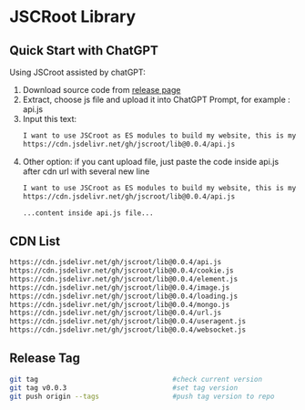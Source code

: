 # JSCRoot Library

## Quick Start with ChatGPT

Using JSCroot assisted by chatGPT:
1. Download source code from [release page](https://github.com/jscroot/lib/releases)
2. Extract, choose js file and upload it into ChatGPT Prompt, for example : api.js
3. Input this text:
   ```txt
   I want to use JSCroot as ES modules to build my website, this is my library file from:
   https://cdn.jsdelivr.net/gh/jscroot/lib@0.0.4/api.js
   ```
4. Other option: if you cant upload file, just paste the code inside api.js after cdn url with several new line
   ```txt
   I want to use JSCroot as ES modules to build my website, this is my library file from:
   https://cdn.jsdelivr.net/gh/jscroot/lib@0.0.4/api.js

   ...content inside api.js file...
   ```

## CDN List
```txt
https://cdn.jsdelivr.net/gh/jscroot/lib@0.0.4/api.js
https://cdn.jsdelivr.net/gh/jscroot/lib@0.0.4/cookie.js
https://cdn.jsdelivr.net/gh/jscroot/lib@0.0.4/element.js
https://cdn.jsdelivr.net/gh/jscroot/lib@0.0.4/image.js
https://cdn.jsdelivr.net/gh/jscroot/lib@0.0.4/loading.js
https://cdn.jsdelivr.net/gh/jscroot/lib@0.0.4/mongo.js
https://cdn.jsdelivr.net/gh/jscroot/lib@0.0.4/url.js
https://cdn.jsdelivr.net/gh/jscroot/lib@0.0.4/useragent.js
https://cdn.jsdelivr.net/gh/jscroot/lib@0.0.4/websocket.js
```
## Release Tag
```sh
git tag                                 #check current version
git tag v0.0.3                          #set tag version
git push origin --tags                  #push tag version to repo
```